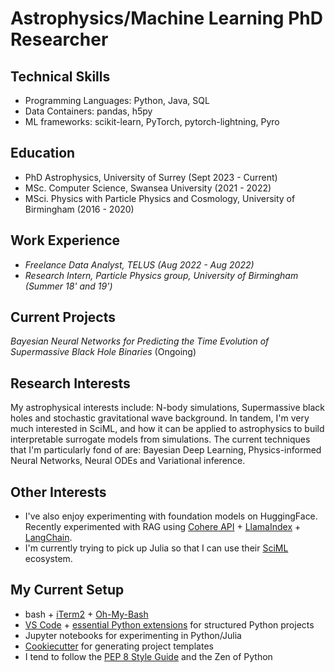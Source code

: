 # Astrophysics/Machine Learning PhD Researcher

## Technical Skills

- Programming Languages: Python, Java, SQL
- Data Containers: pandas, h5py
- ML frameworks: scikit-learn, PyTorch, pytorch-lightning, Pyro

## Education

- PhD Astrophysics, University of Surrey (Sept 2023 - Current)
- MSc. Computer Science, Swansea University (2021 - 2022)
- MSci. Physics with Particle Physics and Cosmology, University of Birmingham (2016 - 2020)

## Work Experience

- _Freelance Data Analyst, TELUS (Aug 2022 - Aug 2022)_
- _Research Intern, Particle Physics group, University of Birmingham (Summer 18' and 19')_

## Current Projects

_Bayesian Neural Networks for Predicting the Time Evolution of Supermassive Black Hole Binaries_ (Ongoing)

## Research Interests

My astrophysical interests include: N-body simulations, Supermassive black holes and stochastic gravitational wave background. In tandem, I'm very much interested in SciML, and how it can be applied to astrophysics to build interpretable surrogate models from simulations. The current techniques that I'm particularly fond of are: Bayesian Deep Learning, Physics-informed Neural Networks, Neural ODEs and Variational inference.

## Other Interests

- I've also enjoy experimenting with foundation models on HuggingFace. Recently experimented with RAG using [Cohere API](https://docs.cohere.com/docs/llamaindex) + [LlamaIndex](https://www.llamaindex.ai/) + [LangChain](https://www.langchain.com/).
- I'm currently trying to pick up Julia so that I can use their [SciML](https://sciml.ai/) ecosystem.

## My Current Setup

- bash + [iTerm2](https://iterm2.com/) + [Oh-My-Bash](https://ohmybash.nntoan.com/)
- [VS Code](https://code.visualstudio.com/) + [essential Python extensions](https://code.visualstudio.com/docs/languages/python#_install-python-and-the-python-extension) for structured Python projects
- Jupyter notebooks for experimenting in Python/Julia
- [Cookiecutter](https://github.com/cookiecutter/cookiecutter) for generating project templates
- I tend to follow the [PEP 8 Style Guide](https://peps.python.org/pep-0008/) and the Zen of Python
